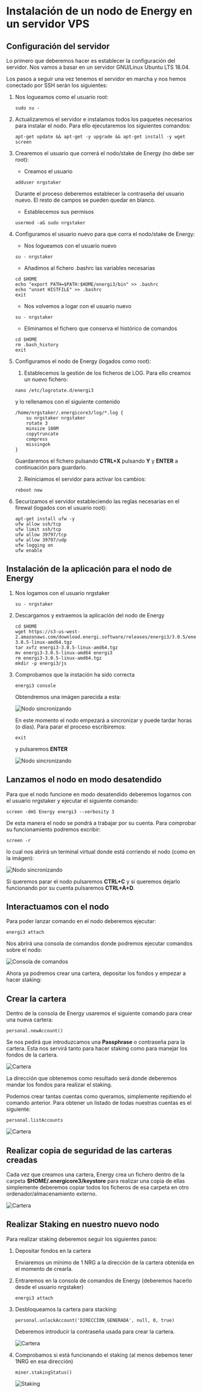 # Instalación de un nodo de Energy en un servidor VPS

## Configuración del servidor

Lo primero que deberemos hacer es establecer la configuración del servidor. Nos vamos a basar en un servidor GNU/Linux Ubuntu LTS 18.04.

Los pasos a seguir una vez tenemos el servidor en marcha y nos hemos conectado por SSH serán los siguientes:

1. Nos logueamos como el usuario root:

    ```
    sudo su -
    ```

2. Actualizaremos el servidor e instalamos todos los paquetes necesarios para instalar el nodo. Para ello ejecutaremos los siguientes comandos:

    ```
    apt-get update && apt-get -y upgrade && apt-get install -y wget screen
    ```

3. Crearemos el usuario que correrá el nodo/stake de Energy (no debe ser root):

    - Creamos el usuario

    ```
    adduser nrgstaker
    ```

    Durante el proceso deberemos establecer la contraseña del usuario nuevo. El resto de campos se pueden quedar en blanco.

    - Establecemos sus permisos

    ```
    usermod -aG sudo nrgstaker
    ```

4. Configuramos el usuario nuevo para que corra el nodo/stake de Energy:

    - Nos logueamos con el usuario nuevo

    ```
    su - nrgstaker
    ```

    - Añadimos al fichero .bashrc las variables necesarias

    ```
    cd $HOME
    echo "export PATH=$PATH:$HOME/energi3/bin" >> .bashrc
    echo "unset HISTFILE" >> .bashrc
    exit
    ```

    - Nos volvemos a logar con el usuario nuevo

    ```
    su - nrgstaker
    ```

    - Eliminamos el fichero que conserva el histórico de comandos

    ```
    cd $HOME
    rm .bash_history
    exit
    ```

5. Configuramos el nodo de Energy (logados como root):

    1. Establecemos la gestión de los ficheros de LOG. Para ello creamos un nuevo fichero:

    ```
    nano /etc/logrotate.d/energi3
    ```

    y lo rellenamos con el siguiente contenido

    ```
    /home/nrgstaker/.energicore3/log/*.log {
        su nrgstaker nrgstaker
        rotate 3
        minsize 100M
        copytruncate
        compress
        missingok
    }
    ```

    Guardaremos el fichero pulsando **CTRL+X** pulsando **Y** y **ENTER** a continuación para guardarlo.

    2. Reiniciamos el servidor para activar los cambios:

    ```
    reboot now
    ```

6. Securizamos el servidor estableciendo las reglas necesarias en el firewal (logados con el usuario root):

    ```
    apt-get install ufw -y
    ufw allow ssh/tcp
    ufw limit ssh/tcp
    ufw allow 39797/tcp
    ufw allow 39797/udp
    ufw logging on
    ufw enable
    ```

## Instalación de la aplicación para el nodo de Energy

1. Nos logamos con el usuario nrgstaker

    ```
    su - nrgstaker
    ```

2. Descargamos y extraemos la aplicación del nodo de Energy

    ```
    cd $HOME
    wget https://s3-us-west-2.amazonaws.com/download.energi.software/releases/energi3/3.0.5/energi3-3.0.5-linux-amd64.tgz
    tar xvfz energi3-3.0.5-linux-amd64.tgz
    mv energi3-3.0.5-linux-amd64 energi3
    rm energi3-3.0.5-linux-amd64.tgz
    mkdir -p energi3/js
    ```

3. Comprobamos que la instación ha sido correcta

    ```
    energi3 console
    ```

    Obtendremos una imágen parecida a esta:

    ![Nodo sincronizando](./PruebaInicial.png)

    En este momento el nodo empezará a sincronizar y puede tardar horas (o días). Para parar el proceso escribiremos:

    ```
    exit
    ```

    y pulsaremos **ENTER**

    ![Nodo sincronizando](./PararPruebaInicial.png)

## Lanzamos el nodo en modo desatendido

Para que el nodo funcione en modo desatendido deberemos logarnos con el usuario nrgstaker y ejecutar el siguiente comando:

```
screen -dmS Energy energi3 --verbosity 3
```

De esta manera el nodo se pondrá a trabajar por su cuenta. Para comprobar su funcionamiento podremos excribir:

```
screen -r
```

lo cual nos abrirá un terminal virtual donde está corriendo el nodo (como en la imágen):

![Nodo sincronizando](./Screen.png)

Si queremos parar el nodo pulsaremos **CTRL+C** y si queremos dejarlo funcionando por su cuenta pulsaremos **CTRL+A+D**.

## Interactuamos con el nodo

Para poder lanzar comando en el nodo deberemos ejecutar:

```
energi3 attach
```

Nos abrirá una consola de comandos donde podremos ejecutar comandos sobre el nodo:

![Consola de comandos](./Consola.png)

Ahora ya podremos crear una cartera, depositar los fondos y empezar a hacer staking:

## Crear la cartera

Dentro de la consola de Energy usaremos el siguiente comando para crear una nueva cartera:

```
personal.newAccount()
```

Se nos pedirá que introduzcamos una **Passphrase** o contraseña para la cartera. Esta nos servirá tanto para hacer staking como para manejar los fondos de la cartera.

![Cartera](./CrearCartera.png)

La dirección que obtenemos como resultado será donde deberemos mandar los fondos para realizar el staking.

Podemos crear tantas cuentas como queramos, simplemente repitiendo el comando anterior. Para obtener un listado de todas nuestras cuentas es el siguiente:

```
personal.listAccounts
```

![Cartera](./ListaCuentas.png)

## Realizar copia de seguridad de las carteras creadas

Cada vez que creamos una cartera, Energy crea un fichero dentro de la carpeta **\$HOME/.energicore3/keystore** para realizar una copia de ellas simplemente deberemos copiar todos los ficheros de esa carpeta en otro ordenador/almacenamiento externo.

![Cartera](./Backup.png)

## Realizar Staking en nuestro nuevo nodo

Para realizar staking deberemos seguir los siguientes pasos:

1. Depositar fondos en la cartera

    Enviaremos un mínimo de 1 NRG a la dirección de la cartera obtenida en el momento de crearla.

2. Entraremos en la consola de comandos de Energy (deberemos hacerlo desde el usuario nrgstaker)

    ```
    energi3 attach
    ```

3. Desbloqueamos la cartera para stacking:

    ```
    personal.unlockAccount('DIRECCION_GENERADA', null, 0, true)
    ```

    Deberemos introducir la contraseña usada para crear la cartera.

    ![Cartera](./UnlockCartera.png)

4. Comprobamos si está funcionando el staking (al menos debemos tener 1NRG en esa dirección)

    ```
    miner.stakingStatus()
    ```

    ![Staking](./StakingStatus.png)
